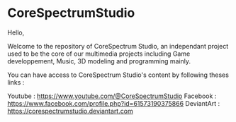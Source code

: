 # CoreSpectrumStudio

Hello,

Welcome to the repository of CoreSpectrum Studio, an independant project used to be the core of our multimedia projects including Game developpement, Music, 3D modeling and programming mainly.

You can have access to CoreSpectrum Studio's content by following theses links :

Youtube : https://www.youtube.com/@CoreSpectrumStudio
Facebook : https://www.facebook.com/profile.php?id=61573190375866
DeviantArt : https://corespectrumstudio.deviantart.com
